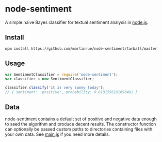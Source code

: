 # node-sentiment

A simple naive Bayes classifier for textual sentiment analysis in [node.js](http://nodejs.org).

## Install

```
npm install https://github.com/martinrue/node-sentiment/tarball/master
```

## Usage

``` js
var SentimentClassifier = require('node-sentiment');
var classifier = new SentimentClassifier;

classifier.classify('it is very sunny today');
// { sentiment: 'positive', probability: 0.8101596181696481 }
```

## Data

node-sentiment contains a default set of positive and negative data enough to seed the algorithm and produce decent results. The constructor function can optionally be passed custom paths to directories containing files with your own data. See [main.js](https://github.com/martinrue/node-sentiment/blob/master/main.js) if you need more details.